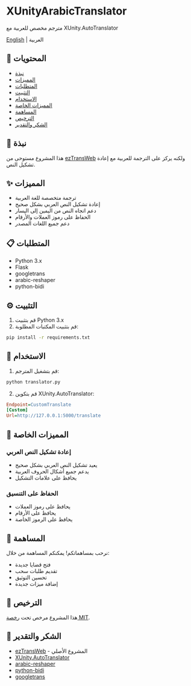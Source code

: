 # XUnityArabicTranslator
مترجم مخصص للعربية مع XUnity.AutoTranslator

<a name="lang-en"></a>[English](README_EN.md) | <a name="lang-ar"></a>العربية

## 📑 المحتويات
- [نبذة](#section-about)
- [المميزات](#section-features)
- [المتطلبات](#section-requirements)
- [التثبيت](#section-installation)
- [الاستخدام](#section-usage)
- [المميزات الخاصة](#section-special-features)
- [المساهمة](#section-contributing)
- [الترخيص](#section-license)
- [الشكر والتقدير](#section-credits)

<a name="section-about"></a>
## 📝 نبذة
هذا المشروع مستوحى من [ezTransWeb](https://github.com/HelloKS/ezTransWeb) ولكنه يركز على الترجمة للعربية مع إعادة تشكيل النص.

<a name="section-features"></a>
## ✨ المميزات
- ترجمة متخصصة للغة العربية
- إعادة تشكيل النص العربي بشكل صحيح
- دعم اتجاه النص من اليمين إلى اليسار
- الحفاظ على رموز العملات والأرقام
- دعم جميع اللغات المصدر

<a name="section-requirements"></a>
## 📋 المتطلبات
- Python 3.x
- Flask
- googletrans
- arabic-reshaper
- python-bidi

<a name="section-installation"></a>
## ⚙️ التثبيت
1. قم بتثبيت Python 3.x
2. قم بتثبيت المكتبات المطلوبة:
```bash
pip install -r requirements.txt
```

<a name="section-usage"></a>
## 🚀 الاستخدام
1. قم بتشغيل المترجم:
```bash
python translator.py
```

2. قم بتكوين XUnity.AutoTranslator:
```ini
Endpoint=CustomTranslate
[Custom]
Url=http://127.0.0.1:5000/translate
```

<a name="section-special-features"></a>
## 💎 المميزات الخاصة
### إعادة تشكيل النص العربي
- يعيد تشكيل النص العربي بشكل صحيح
- يدعم جميع أشكال الحروف العربية
- يحافظ على علامات التشكيل

### الحفاظ على التنسيق
- يحافظ على رموز العملات
- يحافظ على الأرقام
- يحافظ على الرموز الخاصة

<a name="section-contributing"></a>
## 🤝 المساهمة
نرحب بمساهماتكم! يمكنكم المساهمة من خلال:
- فتح قضايا جديدة
- تقديم طلبات سحب
- تحسين التوثيق
- إضافة ميزات جديدة

<a name="section-license"></a>
## 📄 الترخيص
هذا المشروع مرخص تحت [رخصة MIT](LICENSE).

<a name="section-credits"></a>
## 🙏 الشكر والتقدير
- [ezTransWeb](https://github.com/HelloKS/ezTransWeb) - المشروع الأصلي
- [XUnity.AutoTranslator](https://github.com/bbepis/XUnity.AutoTranslator)
- [arabic-reshaper](https://github.com/mpcabd/python-arabic-reshaper)
- [python-bidi](https://github.com/MeirKriheli/python-bidi)
- [googletrans](https://github.com/ssut/py-googletrans) 
